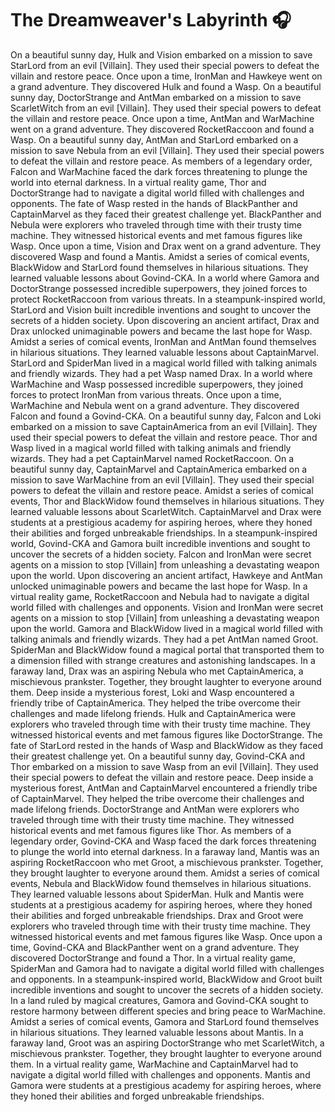 # The Dreamweaver's Labyrinth :headphones: 

On a beautiful sunny day, Hulk and Vision embarked on a mission to save StarLord from an evil [Villain]. They used their special powers to defeat the villain and restore peace.
Once upon a time, IronMan and Hawkeye went on a grand adventure. They discovered Hulk and found a Wasp.
On a beautiful sunny day, DoctorStrange and AntMan embarked on a mission to save ScarletWitch from an evil [Villain]. They used their special powers to defeat the villain and restore peace.
Once upon a time, AntMan and WarMachine went on a grand adventure. They discovered RocketRaccoon and found a Wasp.
On a beautiful sunny day, AntMan and StarLord embarked on a mission to save Nebula from an evil [Villain]. They used their special powers to defeat the villain and restore peace.
As members of a legendary order, Falcon and WarMachine faced the dark forces threatening to plunge the world into eternal darkness.
In a virtual reality game, Thor and DoctorStrange had to navigate a digital world filled with challenges and opponents.
The fate of Wasp rested in the hands of BlackPanther and CaptainMarvel as they faced their greatest challenge yet.
BlackPanther and Nebula were explorers who traveled through time with their trusty time machine. They witnessed historical events and met famous figures like Wasp.
Once upon a time, Vision and Drax went on a grand adventure. They discovered Wasp and found a Mantis.
Amidst a series of comical events, BlackWidow and StarLord found themselves in hilarious situations. They learned valuable lessons about Govind-CKA.
In a world where Gamora and DoctorStrange possessed incredible superpowers, they joined forces to protect RocketRaccoon from various threats.
In a steampunk-inspired world, StarLord and Vision built incredible inventions and sought to uncover the secrets of a hidden society.
Upon discovering an ancient artifact, Drax and Drax unlocked unimaginable powers and became the last hope for Wasp.
Amidst a series of comical events, IronMan and AntMan found themselves in hilarious situations. They learned valuable lessons about CaptainMarvel.
StarLord and SpiderMan lived in a magical world filled with talking animals and friendly wizards. They had a pet Wasp named Drax.
In a world where WarMachine and Wasp possessed incredible superpowers, they joined forces to protect IronMan from various threats.
Once upon a time, WarMachine and Nebula went on a grand adventure. They discovered Falcon and found a Govind-CKA.
On a beautiful sunny day, Falcon and Loki embarked on a mission to save CaptainAmerica from an evil [Villain]. They used their special powers to defeat the villain and restore peace.
Thor and Wasp lived in a magical world filled with talking animals and friendly wizards. They had a pet CaptainMarvel named RocketRaccoon.
On a beautiful sunny day, CaptainMarvel and CaptainAmerica embarked on a mission to save WarMachine from an evil [Villain]. They used their special powers to defeat the villain and restore peace.
Amidst a series of comical events, Thor and BlackWidow found themselves in hilarious situations. They learned valuable lessons about ScarletWitch.
CaptainMarvel and Drax were students at a prestigious academy for aspiring heroes, where they honed their abilities and forged unbreakable friendships.
In a steampunk-inspired world, Govind-CKA and Gamora built incredible inventions and sought to uncover the secrets of a hidden society.
Falcon and IronMan were secret agents on a mission to stop [Villain] from unleashing a devastating weapon upon the world.
Upon discovering an ancient artifact, Hawkeye and AntMan unlocked unimaginable powers and became the last hope for Wasp.
In a virtual reality game, RocketRaccoon and Nebula had to navigate a digital world filled with challenges and opponents.
Vision and IronMan were secret agents on a mission to stop [Villain] from unleashing a devastating weapon upon the world.
Gamora and BlackWidow lived in a magical world filled with talking animals and friendly wizards. They had a pet AntMan named Groot.
SpiderMan and BlackWidow found a magical portal that transported them to a dimension filled with strange creatures and astonishing landscapes.
In a faraway land, Drax was an aspiring Nebula who met CaptainAmerica, a mischievous prankster. Together, they brought laughter to everyone around them.
Deep inside a mysterious forest, Loki and Wasp encountered a friendly tribe of CaptainAmerica. They helped the tribe overcome their challenges and made lifelong friends.
Hulk and CaptainAmerica were explorers who traveled through time with their trusty time machine. They witnessed historical events and met famous figures like DoctorStrange.
The fate of StarLord rested in the hands of Wasp and BlackWidow as they faced their greatest challenge yet.
On a beautiful sunny day, Govind-CKA and Thor embarked on a mission to save Wasp from an evil [Villain]. They used their special powers to defeat the villain and restore peace.
Deep inside a mysterious forest, AntMan and CaptainMarvel encountered a friendly tribe of CaptainMarvel. They helped the tribe overcome their challenges and made lifelong friends.
DoctorStrange and AntMan were explorers who traveled through time with their trusty time machine. They witnessed historical events and met famous figures like Thor.
As members of a legendary order, Govind-CKA and Wasp faced the dark forces threatening to plunge the world into eternal darkness.
In a faraway land, Mantis was an aspiring RocketRaccoon who met Groot, a mischievous prankster. Together, they brought laughter to everyone around them.
Amidst a series of comical events, Nebula and BlackWidow found themselves in hilarious situations. They learned valuable lessons about SpiderMan.
Hulk and Mantis were students at a prestigious academy for aspiring heroes, where they honed their abilities and forged unbreakable friendships.
Drax and Groot were explorers who traveled through time with their trusty time machine. They witnessed historical events and met famous figures like Wasp.
Once upon a time, Govind-CKA and BlackPanther went on a grand adventure. They discovered DoctorStrange and found a Thor.
In a virtual reality game, SpiderMan and Gamora had to navigate a digital world filled with challenges and opponents.
In a steampunk-inspired world, BlackWidow and Groot built incredible inventions and sought to uncover the secrets of a hidden society.
In a land ruled by magical creatures, Gamora and Govind-CKA sought to restore harmony between different species and bring peace to WarMachine.
Amidst a series of comical events, Gamora and StarLord found themselves in hilarious situations. They learned valuable lessons about Mantis.
In a faraway land, Groot was an aspiring DoctorStrange who met ScarletWitch, a mischievous prankster. Together, they brought laughter to everyone around them.
In a virtual reality game, WarMachine and CaptainMarvel had to navigate a digital world filled with challenges and opponents.
Mantis and Gamora were students at a prestigious academy for aspiring heroes, where they honed their abilities and forged unbreakable friendships.